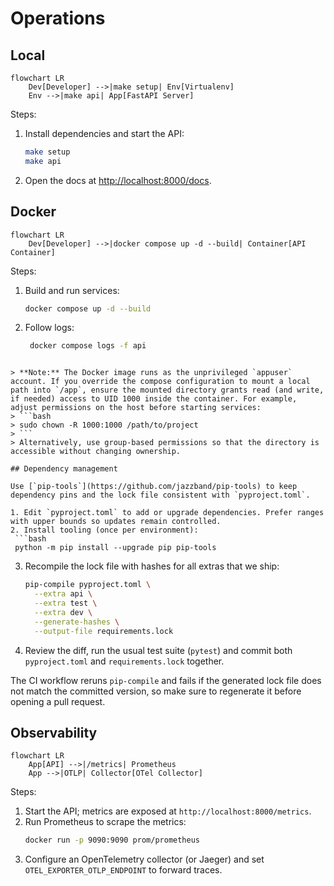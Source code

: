 # Operations

## Local
```mermaid
flowchart LR
    Dev[Developer] -->|make setup| Env[Virtualenv]
    Env -->|make api| App[FastAPI Server]
```
Steps:
1. Install dependencies and start the API:
   ```bash
   make setup
   make api
   ```
2. Open the docs at [http://localhost:8000/docs](http://localhost:8000/docs).

## Docker
```mermaid
flowchart LR
    Dev[Developer] -->|docker compose up -d --build| Container[API Container]
```
Steps:
1. Build and run services:
   ```bash
   docker compose up -d --build
   ```
2. Follow logs:
   ```bash
    docker compose logs -f api
  ```

> **Note:** The Docker image runs as the unprivileged `appuser` account. If you override the compose configuration to mount a local path into `/app`, ensure the mounted directory grants read (and write, if needed) access to UID 1000 inside the container. For example, adjust permissions on the host before starting services:
> ```bash
> sudo chown -R 1000:1000 /path/to/project
> ```
> Alternatively, use group-based permissions so that the directory is accessible without changing ownership.

## Dependency management

Use [`pip-tools`](https://github.com/jazzband/pip-tools) to keep dependency pins and the lock file consistent with `pyproject.toml`.

1. Edit `pyproject.toml` to add or upgrade dependencies. Prefer ranges with upper bounds so updates remain controlled.
2. Install tooling (once per environment):
   ```bash
   python -m pip install --upgrade pip pip-tools
   ```
3. Recompile the lock file with hashes for all extras that we ship:
   ```bash
   pip-compile pyproject.toml \
     --extra api \
     --extra test \
     --extra dev \
     --generate-hashes \
     --output-file requirements.lock
   ```
4. Review the diff, run the usual test suite (`pytest`) and commit both `pyproject.toml` and `requirements.lock` together.

The CI workflow reruns `pip-compile` and fails if the generated lock file does not match the committed version, so make sure to regenerate it before opening a pull request.

## Observability
```mermaid
flowchart LR
    App[API] -->|/metrics| Prometheus
    App -->|OTLP| Collector[OTel Collector]
```
Steps:
1. Start the API; metrics are exposed at `http://localhost:8000/metrics`.
2. Run Prometheus to scrape the metrics:
   ```bash
   docker run -p 9090:9090 prom/prometheus
   ```
3. Configure an OpenTelemetry collector (or Jaeger) and set `OTEL_EXPORTER_OTLP_ENDPOINT` to forward traces.
